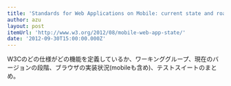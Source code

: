 ```yaml
---
title: 'Standards for Web Applications on Mobile: current state and roadmap (August 2012)'
author: azu
layout: post
itemUrl: 'http://www.w3.org/2012/08/mobile-web-app-state/'
date: '2012-09-30T15:00:00.000Z'
---
```

W3Cのどの仕様がどの機能を定義しているか、ワーキンググループ、現在のバージョンの段階、ブラウザの実装状況(mobileも含め)、テストスイートのまとめ。
